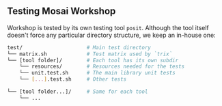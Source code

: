 Testing Mosai Workshop
----------------------

Workshop is tested by its own testing tool `posit`. Although
the tool itself doesn't force any particular directory structure,
we keep an in-house one:

```sh
test/                     # Main test directory
└── matrix.sh             # Test matrix used by `trix`
└── [tool folder]/        # Each tool has its own subdir
    └── resources/        # Resources needed for the tests
    └── unit.test.sh      # The main library unit tests
    └── [...].test.sh     # Other tests

└── [tool folder...]/     # Same for each tool
    └── ...
```
